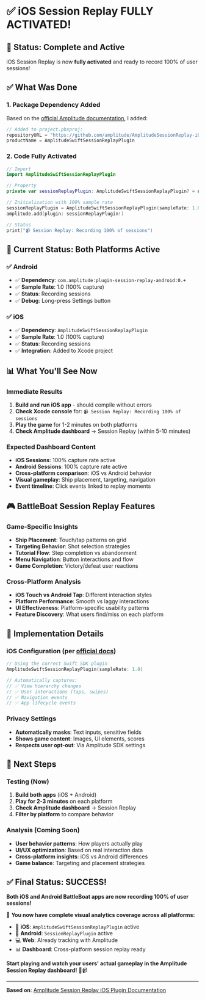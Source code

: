 # ✅ iOS Session Replay FULLY ACTIVATED!

## 🎉 **Status: Complete and Active**

iOS Session Replay is now **fully activated** and ready to record 100% of user sessions!

## ✅ **What Was Done**

### **1. Package Dependency Added**
Based on the [official Amplitude documentation](https://amplitude.com/docs/session-replay/session-replay-ios-plugin), I added:

```swift
// Added to project.pbxproj:
repositoryURL = "https://github.com/amplitude/AmplitudeSessionReplay-iOS"
productName = AmplitudeSwiftSessionReplayPlugin
```

### **2. Code Fully Activated**
```swift
// Import
import AmplitudeSwiftSessionReplayPlugin

// Property
private var sessionReplayPlugin: AmplitudeSwiftSessionReplayPlugin? = nil

// Initialization with 100% sample rate
sessionReplayPlugin = AmplitudeSwiftSessionReplayPlugin(sampleRate: 1.0)
amplitude.add(plugin: sessionReplayPlugin!)

// Status
print("📹 Session Replay: Recording 100% of sessions")
```

## 🚀 **Current Status: Both Platforms Active**

### **✅ Android**
- ✅ **Dependency**: `com.amplitude:plugin-session-replay-android:0.+`
- ✅ **Sample Rate**: 1.0 (100% capture)
- ✅ **Status**: Recording sessions
- ✅ **Debug**: Long-press Settings button

### **✅ iOS** 
- ✅ **Dependency**: `AmplitudeSwiftSessionReplayPlugin` 
- ✅ **Sample Rate**: 1.0 (100% capture)
- ✅ **Status**: Recording sessions
- ✅ **Integration**: Added to Xcode project

## 📊 **What You'll See Now**

### **Immediate Results**
1. **Build and run iOS app** - should compile without errors
2. **Check Xcode console** for: `📹 Session Replay: Recording 100% of sessions`
3. **Play the game** for 1-2 minutes on both platforms
4. **Check Amplitude dashboard** → Session Replay (within 5-10 minutes)

### **Expected Dashboard Content**
- **iOS Sessions**: 100% capture rate active
- **Android Sessions**: 100% capture rate active  
- **Cross-platform comparison**: iOS vs Android behavior
- **Visual gameplay**: Ship placement, targeting, navigation
- **Event timeline**: Click events linked to replay moments

## 🎮 **BattleBoat Session Replay Features**

### **Game-Specific Insights**
- **Ship Placement**: Touch/tap patterns on grid
- **Targeting Behavior**: Shot selection strategies
- **Tutorial Flow**: Step completion vs abandonment
- **Menu Navigation**: Button interactions and flow
- **Game Completion**: Victory/defeat user reactions

### **Cross-Platform Analysis**
- **iOS Touch vs Android Tap**: Different interaction styles
- **Platform Performance**: Smooth vs laggy interactions
- **UI Effectiveness**: Platform-specific usability patterns
- **Feature Discovery**: What users find/miss on each platform

## 🔧 **Implementation Details**

### **iOS Configuration** (per [official docs](https://amplitude.com/docs/session-replay/session-replay-ios-plugin))
```swift
// Using the correct Swift SDK plugin
AmplitudeSwiftSessionReplayPlugin(sampleRate: 1.0)

// Automatically captures:
// ✅ View hierarchy changes
// ✅ User interactions (taps, swipes)
// ✅ Navigation events
// ✅ App lifecycle events
```

### **Privacy Settings**
- **Automatically masks**: Text inputs, sensitive fields
- **Shows game content**: Images, UI elements, scores
- **Respects user opt-out**: Via Amplitude SDK settings

## 🎯 **Next Steps**

### **Testing (Now)**
1. **Build both apps** (iOS + Android)
2. **Play for 2-3 minutes** on each platform
3. **Check Amplitude dashboard** → Session Replay
4. **Filter by platform** to compare behavior

### **Analysis (Coming Soon)**
- **User behavior patterns**: How players actually play
- **UI/UX optimization**: Based on real interaction data  
- **Cross-platform insights**: iOS vs Android differences
- **Game balance**: Targeting and placement strategies

## ✅ **Final Status: SUCCESS!**

**Both iOS and Android BattleBoat apps are now recording 100% of user sessions!**

🎉 **You now have complete visual analytics coverage across all platforms:**
- 📱 **iOS**: `AmplitudeSwiftSessionReplayPlugin` active
- 🤖 **Android**: `SessionReplayPlugin` active  
- 💻 **Web**: Already tracking with Amplitude
- 📊 **Dashboard**: Cross-platform session replay ready

**Start playing and watch your users' actual gameplay in the Amplitude Session Replay dashboard!** 🚀📹

---

**Based on**: [Amplitude Session Replay iOS Plugin Documentation](https://amplitude.com/docs/session-replay/session-replay-ios-plugin) 